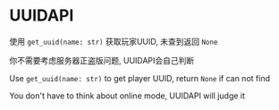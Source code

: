 # UUIDAPI

使用 `get_uuid(name: str)` 获取玩家UUID, 未查到返回 `None`

你不需要考虑服务器正盗版问题, UUIDAPI会自己判断

Use `get_uuid(name: str)` to get player UUID, return `None` if can not find

You don't have to think about online mode, UUIDAPI will judge it
